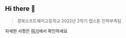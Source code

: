 ## Hi there 👋
> 경북소프트웨어고등학교 2022년 2학기 캡스톤 인력부족팀

자세한 사항은 [여기](https://manpowershortage.github.io)에서 확인하세요
